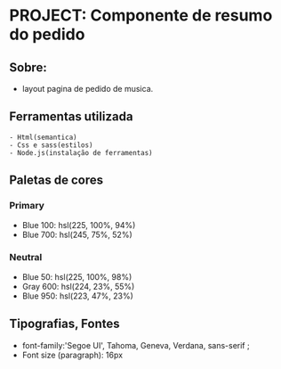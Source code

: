 # PROJECT: Componente de resumo do pedido #

## Sobre: 

- layout pagina de pedido de musica. 

## Ferramentas utilizada

    - Html(semantica)
    - Css e sass(estilos)
    - Node.js(instalação de ferramentas)
 
    
## Paletas de cores

### Primary

- Blue 100: hsl(225, 100%, 94%)
- Blue 700: hsl(245, 75%, 52%)

### Neutral

- Blue 50: hsl(225, 100%, 98%)
- Gray 600: hsl(224, 23%, 55%)
- Blue 950: hsl(223, 47%, 23%)


## Tipografias, Fontes  

- font-family:'Segoe UI', Tahoma, Geneva, Verdana, sans-serif ;
- Font size (paragraph): 16px
